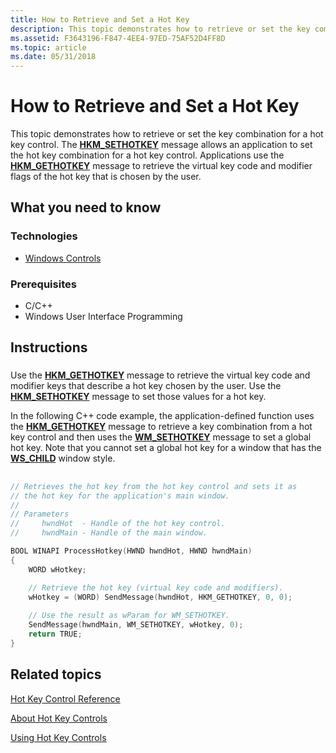 ```yaml
---
title: How to Retrieve and Set a Hot Key
description: This topic demonstrates how to retrieve or set the key combination for a hot key control.
ms.assetid: F3643196-F847-4EE4-97ED-75AF52D4FF8D
ms.topic: article
ms.date: 05/31/2018
---
```


# How to Retrieve and Set a Hot Key

This topic demonstrates how to retrieve or set the key combination for a hot key control. The [**HKM\_SETHOTKEY**](hkm-sethotkey.md) message allows an application to set the hot key combination for a hot key control. Applications use the [**HKM\_GETHOTKEY**](hkm-gethotkey.md) message to retrieve the virtual key code and modifier flags of the hot key that is chosen by the user.

## What you need to know

### Technologies

-   [Windows Controls](window-controls.md)

### Prerequisites

-   C/C++
-   Windows User Interface Programming

## Instructions

### 

Use the [**HKM\_GETHOTKEY**](hkm-gethotkey.md) message to retrieve the virtual key code and modifier keys that describe a hot key chosen by the user. Use the [**HKM\_SETHOTKEY**](hkm-sethotkey.md) message to set those values for a hot key.

In the following C++ code example, the application-defined function uses the [**HKM\_GETHOTKEY**](hkm-gethotkey.md) message to retrieve a key combination from a hot key control and then uses the [**WM\_SETHOTKEY**](/windows/desktop/inputdev/wm-sethotkey) message to set a global hot key. Note that you cannot set a global hot key for a window that has the [**WS\_CHILD**](/windows/desktop/winmsg/window-styles) window style.

## 


```C++
// Retrieves the hot key from the hot key control and sets it as
// the hot key for the application's main window. 
//
// Parameters 
//     hwndHot  - Handle of the hot key control. 
//     hwndMain - Handle of the main window. 

BOOL WINAPI ProcessHotkey(HWND hwndHot, HWND hwndMain) 
{ 
    WORD wHotkey;  

    // Retrieve the hot key (virtual key code and modifiers). 
    wHotkey = (WORD) SendMessage(hwndHot, HKM_GETHOTKEY, 0, 0); 
    
    // Use the result as wParam for WM_SETHOTKEY. 
    SendMessage(hwndMain, WM_SETHOTKEY, wHotkey, 0); 
    return TRUE;
}
```



## Related topics

<dl> <dt>

[Hot Key Control Reference](bumper-hot-key-hot-key-control-reference.md)
</dt> <dt>

[About Hot Key Controls](hot-key-controls.md)
</dt> <dt>

[Using Hot Key Controls](using-hot-key-controls.md)
</dt> </dl>

 

 